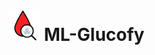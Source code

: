 # <img src="https://github.com/Glucofy-Team/.github/blob/main/profile/img/logo.png" width="50"> ML-Glucofy
